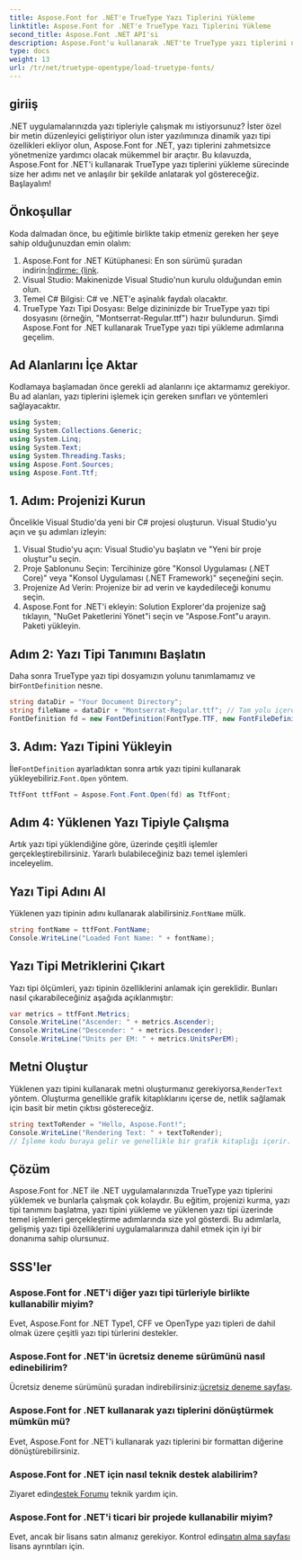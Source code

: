 ```yaml
---
title: Aspose.Font for .NET'e TrueType Yazı Tiplerini Yükleme
linktitle: Aspose.Font for .NET'e TrueType Yazı Tiplerini Yükleme
second_title: Aspose.Font .NET API'si
description: Aspose.Font'u kullanarak .NET'te TrueType yazı tiplerini nasıl yükleyeceğinizi ve bunlarla nasıl çalışacağınızı öğrenin. Adım adım kılavuz dahildir. Uygulamalarını geliştirmek isteyen geliştiriciler için mükemmel.
type: docs
weight: 13
url: /tr/net/truetype-opentype/load-truetype-fonts/
---
```

## giriiş
.NET uygulamalarınızda yazı tipleriyle çalışmak mı istiyorsunuz? İster özel bir metin düzenleyici geliştiriyor olun ister yazılımınıza dinamik yazı tipi özellikleri ekliyor olun, Aspose.Font for .NET, yazı tiplerini zahmetsizce yönetmenize yardımcı olacak mükemmel bir araçtır. Bu kılavuzda, Aspose.Font for .NET'i kullanarak TrueType yazı tiplerini yükleme sürecinde size her adımı net ve anlaşılır bir şekilde anlatarak yol göstereceğiz. Başlayalım!
## Önkoşullar
Koda dalmadan önce, bu eğitimle birlikte takip etmeniz gereken her şeye sahip olduğunuzdan emin olalım:
1.  Aspose.Font for .NET Kütüphanesi: En son sürümü şuradan indirin:[İndirme: {link](https://releases.aspose.com/font/net/).
2. Visual Studio: Makinenizde Visual Studio'nun kurulu olduğundan emin olun.
3. Temel C# Bilgisi: C# ve .NET'e aşinalık faydalı olacaktır.
4. TrueType Yazı Tipi Dosyası: Belge dizininizde bir TrueType yazı tipi dosyasını (örneğin, "Montserrat-Regular.ttf") hazır bulundurun.
Şimdi Aspose.Font for .NET kullanarak TrueType yazı tipi yükleme adımlarına geçelim.
## Ad Alanlarını İçe Aktar
Kodlamaya başlamadan önce gerekli ad alanlarını içe aktarmamız gerekiyor. Bu ad alanları, yazı tiplerini işlemek için gereken sınıfları ve yöntemleri sağlayacaktır.
```csharp
using System;
using System.Collections.Generic;
using System.Linq;
using System.Text;
using System.Threading.Tasks;
using Aspose.Font.Sources;
using Aspose.Font.Ttf;
```
## 1. Adım: Projenizi Kurun
Öncelikle Visual Studio'da yeni bir C# projesi oluşturun. Visual Studio'yu açın ve şu adımları izleyin:
1. Visual Studio'yu açın: Visual Studio'yu başlatın ve "Yeni bir proje oluştur"u seçin.
2. Proje Şablonunu Seçin: Tercihinize göre "Konsol Uygulaması (.NET Core)" veya "Konsol Uygulaması (.NET Framework)" seçeneğini seçin.
3. Projenize Ad Verin: Projenize bir ad verin ve kaydedileceği konumu seçin.
4. Aspose.Font for .NET'i ekleyin: Solution Explorer'da projenize sağ tıklayın, "NuGet Paketlerini Yönet"i seçin ve "Aspose.Font"u arayın. Paketi yükleyin.
## Adım 2: Yazı Tipi Tanımını Başlatın
 Daha sonra TrueType yazı tipi dosyamızın yolunu tanımlamamız ve bir`FontDefinition` nesne.
```csharp
string dataDir = "Your Document Directory";
string fileName = dataDir + "Montserrat-Regular.ttf"; // Tam yolu içeren yazı tipi dosyası adı
FontDefinition fd = new FontDefinition(FontType.TTF, new FontFileDefinition("ttf", new FileSystemStreamSource(fileName)));
```
## 3. Adım: Yazı Tipini Yükleyin
 İle`FontDefinition` ayarladıktan sonra artık yazı tipini kullanarak yükleyebiliriz.`Font.Open` yöntem.
```csharp
TtfFont ttfFont = Aspose.Font.Font.Open(fd) as TtfFont;
```
## Adım 4: Yüklenen Yazı Tipiyle Çalışma
Artık yazı tipi yüklendiğine göre, üzerinde çeşitli işlemler gerçekleştirebilirsiniz. Yararlı bulabileceğiniz bazı temel işlemleri inceleyelim.
## Yazı Tipi Adını Al
 Yüklenen yazı tipinin adını kullanarak alabilirsiniz.`FontName` mülk.
```csharp
string fontName = ttfFont.FontName;
Console.WriteLine("Loaded Font Name: " + fontName);
```
## Yazı Tipi Metriklerini Çıkart
Yazı tipi ölçümleri, yazı tipinin özelliklerini anlamak için gereklidir. Bunları nasıl çıkarabileceğiniz aşağıda açıklanmıştır:
```csharp
var metrics = ttfFont.Metrics;
Console.WriteLine("Ascender: " + metrics.Ascender);
Console.WriteLine("Descender: " + metrics.Descender);
Console.WriteLine("Units per EM: " + metrics.UnitsPerEM);
```
## Metni Oluştur
 Yüklenen yazı tipini kullanarak metni oluşturmanız gerekiyorsa,`RenderText` yöntem. Oluşturma genellikle grafik kitaplıklarını içerse de, netlik sağlamak için basit bir metin çıktısı göstereceğiz.
```csharp
string textToRender = "Hello, Aspose.Font!";
Console.WriteLine("Rendering Text: " + textToRender);
// İşleme kodu buraya gelir ve genellikle bir grafik kitaplığı içerir.
```
## Çözüm
Aspose.Font for .NET ile .NET uygulamalarınızda TrueType yazı tiplerini yüklemek ve bunlarla çalışmak çok kolaydır. Bu eğitim, projenizi kurma, yazı tipi tanımını başlatma, yazı tipini yükleme ve yüklenen yazı tipi üzerinde temel işlemleri gerçekleştirme adımlarında size yol gösterdi. Bu adımlarla, gelişmiş yazı tipi özelliklerini uygulamalarınıza dahil etmek için iyi bir donanıma sahip olursunuz.
## SSS'ler
### Aspose.Font for .NET'i diğer yazı tipi türleriyle birlikte kullanabilir miyim?
Evet, Aspose.Font for .NET Type1, CFF ve OpenType yazı tipleri de dahil olmak üzere çeşitli yazı tipi türlerini destekler.
### Aspose.Font for .NET'in ücretsiz deneme sürümünü nasıl edinebilirim?
 Ücretsiz deneme sürümünü şuradan indirebilirsiniz:[ücretsiz deneme sayfası](https://releases.aspose.com/).
### Aspose.Font for .NET kullanarak yazı tiplerini dönüştürmek mümkün mü?
Evet, Aspose.Font for .NET'i kullanarak yazı tiplerini bir formattan diğerine dönüştürebilirsiniz.
### Aspose.Font for .NET için nasıl teknik destek alabilirim?
 Ziyaret edin[destek Forumu](https://forum.aspose.com/c/font/41) teknik yardım için.
### Aspose.Font for .NET'i ticari bir projede kullanabilir miyim?
 Evet, ancak bir lisans satın almanız gerekiyor. Kontrol edin[satın alma sayfası](https://purchase.aspose.com/buy) lisans ayrıntıları için.